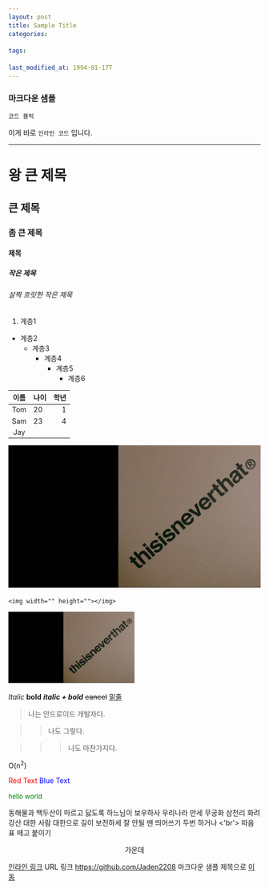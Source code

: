 ```yaml
---
layout: post
title: Sample Title
categories:

tags:

last_modified_at: 1994-01-17T
---
```


### 마크다운 샘플

<!-- 코드 블럭 -->
```c
코드 블럭
```

<!-- 인라인 코드 -->
이게 바로 `인라인 코드` 입니다.

<!--구분선1 -->
---

<!-- 제목 -->
# 왕 큰 제목
## 큰 제목
### 좀 큰 제목
#### 제목
##### 작은 제목
###### 살짝 흐릿한 작은 제목

<!-- 목록 -->
1. 계층1
  - 계층2
    + 계층3
      - 계층4
        + 계층5
          - 계층6

<!-- 표 -->
|이름|나이|학년|
|:-:|:-|-:|
|Tom|20|1|
|Sam|23|4|
|Jay|||

<!-- 이미지 -->
![thisisneverthat](/images/thisisneverthat.jpg)

<!-- 이미지 크기 조정 -->
`<img width="" height=""></img>`

<img src="/images/thisisneverthat.jpg" width="50%" height="50%"></img>

<!-- 강조 -->
*Italic*
**bold**
***italic + bold***
~~cancel~~
<u>밑줄</u>

<!-- 인용문 -->
> 나는 안드로이드 개발자다.

>> 나도 그렇다.

>>> 나도 마찬가지다.


<!-- 제곱 -->
O(n<sup>2</sup>)

<!-- 글자색 -->
<span style="color:red">Red Text</span>
<span style="color:blue">Blue Text</span>

<!-- 글자 크기 / 색-->
<font size="2em" color="green">
hello world
</font>

<!-- 줄바꿈 -->
동해물과 백두산이 마르고 닳도록
하느님이 보우하사 우리나라 만세
무궁화 삼천리 화려 강산
대한 사람 대한으로 길이 보전하세
잘 안될 땐 띄어쓰기 두번 하거나 <'br'> 따옴표 떼고 붙이기

<!-- 가운데 정렬 -->
<center> 가운데 </center>

<!-- 링크 -->
[인라인 링크](https://github.com/Jaden2208)
URL 링크 https://github.com/Jaden2208
마크다운 샘플 제목으로 [이동](#마크다운-샘플)
